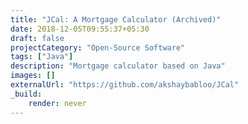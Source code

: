 ```yaml
---
title: "JCal: A Mortgage Calculator (Archived)"
date: 2018-12-05T09:55:37+05:30
draft: false
projectCategory: "Open-Source Software"
tags: ["Java"]
description: "Mortgage calculator based on Java"
images: []
externalUrl: "https://github.com/akshaybabloo/JCal"
_build:
    render: never
---
```

